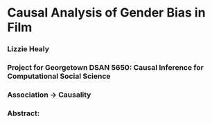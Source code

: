 # Causal Analysis of Gender Bias in Film

### Lizzie Healy
### Project for Georgetown DSAN 5650: Causal Inference for Computational Social Science
### Association -> Causality

### Abstract:

